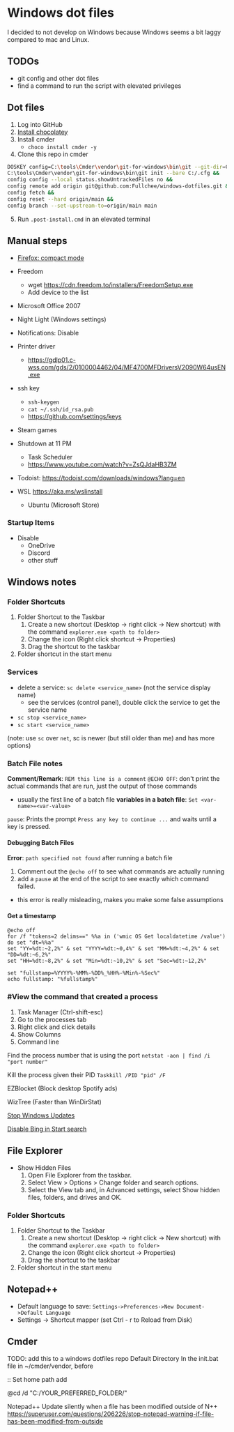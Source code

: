 # Windows dot files

I decided to not develop on Windows because Windows seems a bit laggy compared to mac and Linux.

## TODOs

- git config and other dot files
- find a command to run the script with elevated privileges

## Dot files

1. Log into GitHub
2. [Install chocolatey](https://chocolatey.org/install)
3. Install cmder
   * `choco install cmder -y`
4. Clone this repo in cmder

```sh
DOSKEY config=C:\tools\Cmder\vendor\git-for-windows\bin\git --git-dir=C:/.cfg/ --work-tree=C:/ $* &&
C:\tools\Cmder\vendor\git-for-windows\bin\git init --bare C:/.cfg &&
config config --local status.showUntrackedFiles no &&
config remote add origin git@github.com:Fullchee/windows-dotfiles.git &&
config fetch &&
config reset --hard origin/main &&
config branch --set-upstream-to=origin/main main
```

5. Run `.post-install.cmd` in an elevated terminal

## Manual steps

- [Firefox: compact mode](https://support.mozilla.org/en-US/kb/compact-mode-workaround-firefox)
- Freedom
  - wget https://cdn.freedom.to/installers/FreedomSetup.exe
  - Add device to the list
- Microsoft Office 2007
- Night Light (Windows settings)
- Notifications: Disable
- Printer driver
  - https://gdlp01.c-wss.com/gds/2/0100004462/04/MF4700MFDriversV2090W64usEN.exe

- ssh key

  - `ssh-keygen`
  - `cat ~/.ssh/id_rsa.pub`
  - https://github.com/settings/keys

- Steam games
- Shutdown at 11 PM

  - Task Scheduler
  - https://www.youtube.com/watch?v=ZsQJdaHB3ZM

- Todoist: https://todoist.com/downloads/windows?lang=en
- WSL https://aka.ms/wslinstall
  - Ubuntu (Microsoft Store)

### Startup Items

- Disable
  - OneDrive
  - Discord
  - other stuff

## Windows notes

### Folder Shortcuts

1. Folder Shortcut to the Taskbar
   1. Create a new shortcut (Desktop -> right click -> New shortcut) with the command `explorer.exe <path to folder>`
   2. Change the icon (Right click shortcut -> Properties)
   3. Drag the shortcut to the taskbar
2. Folder shortcut in the start menu

### Services

- delete a service: `sc delete <service_name>` (not the service display name)
  - see the services (control panel), double click the service to get the service name
- `sc stop <service_name>`
- `sc start <service_name>`

(note: use `sc` over `net`, sc is newer (but still older than me) and has more options)

### Batch File notes

**Comment/Remark**: `REM this line is a comment`
`@ECHO OFF`: don't print the actual commands that are run, just the output of those commands

- usually the first line of a batch file
  **variables in a batch file**: `Set <var-name>=<var-value>`

`pause`: Prints the prompt `Press any key to continue ...` and waits until a key is pressed.

#### Debugging Batch Files

**Error**: `path specified not found` after running a batch file

1. Comment out the `@echo off` to see what commands are actually running
2. add a `pause` at the end of the script to see exactly which command failed.

- this error is really misleading, makes you make some false assumptions

#### Get a timestamp

```batch
@echo off
for /f "tokens=2 delims==" %%a in ('wmic OS Get localdatetime /value') do set "dt=%%a"
set "YY=%dt:~2,2%" & set "YYYY=%dt:~0,4%" & set "MM=%dt:~4,2%" & set "DD=%dt:~6,2%"
set "HH=%dt:~8,2%" & set "Min=%dt:~10,2%" & set "Sec=%dt:~12,2%"

set "fullstamp=%YYYY%-%MM%-%DD%_%HH%-%Min%-%Sec%"
echo fullstamp: "%fullstamp%"
```

### #View the command that created a process

1. Task Manager (Ctrl-shift-esc)
2. Go to the processes tab
3. Right click and click details
4. Show Columns
5. Command line

Find the process number that is using the port
`netstat -aon | find /i "port number"`

Kill the process given their PID
`Taskkill /PID "pid" /F`

EZBlocket (Block desktop Spotify ads)

WizTree (Faster than WinDirStat)

[Stop Windows Updates](https://www.majorgeeks.com/files/details/stopupdates10.html)

[Disable Bing in Start search](https://www.howtogeek.com/224159/how-to-disable-bing-in-the-windows-10-start-menu/)

## File Explorer

- Show Hidden Files
  1.  Open File Explorer from the taskbar.
  2.  Select View > Options > Change folder and search options.
  3.  Select the View tab and, in Advanced settings, select Show hidden files, folders, and drives and OK.

### Folder Shortcuts

1. Folder Shortcut to the Taskbar
   1. Create a new shortcut (Desktop -> right click -> New shortcut) with the command `explorer.exe <path to folder>`
   2. Change the icon (Right click shortcut -> Properties)
   3. Drag the shortcut to the taskbar
2. Folder shortcut in the start menu

## Notepad++

- Default language to save: `Settings->Preferences->New Document->Default Language`
- Settings -> Shortcut mapper (set Ctrl - r to Reload from Disk)

## Cmder

TODO: add this to a windows dotfiles repo
Default Directory
In the init.bat file in ~/cmder/vendor, before

:: Set home path
add

@cd /d "C:/YOUR_PREFERRED_FOLDER/"

Notepad++
Update silently when a file has been modified outside of N++
https://superuser.com/questions/206226/stop-notepad-warning-if-file-has-been-modified-from-outside
